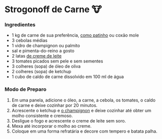 # Strogonoff de Carne :cow:

### Ingredientes

- 1 kg de carne de sua preferência, [como patinho](https://blog.tudogostoso.com.br/cardapios/receitas-salgadas/receitas-com-patinho/) ou coxão mole
- 3 cebolas médias
- 1 vidro de champignon ou palmito
- sal e pimenta-do-reino a gosto
- 2 latas [de creme de leite](https://blog.tudogostoso.com.br/dicas-de-cozinha/creme-de-leite-fresco-caseiro-de-caixinha-e-mais/)
- 3 tomates picados sem pele e sem sementes
- 3 colheres (sopa) de óleo de oliva
- 2 colheres (sopa) de ketchup
- 1 cubo de caldo de carne dissolvido em 100 ml de água



### Modo de Preparo

1. Em uma panela, adicione o óleo, a carne, a cebola, os tomates, o caldo de carne e deixe cozinhar por 20 minutos.
2. Acrescente o ketchup e [o champignon](https://blog.tudogostoso.com.br/cardapios/6-receitas-com-cogumelos/) e deixe cozinhar até obter um molho consistente e cremoso.
3. Desligue o fogo e acrescente o creme de leite sem soro.
4. Mexa até incorporar o molho ao creme.
5. Coloque em uma forma refratária e decore com tempero e batata palha.

